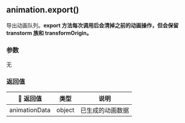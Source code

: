 ## animation.export()

导出动画队列。**export 方法每次调用后会清掉之前的动画操作，但会保留 transtorm 族和 transformOrigin。**

### 参数

无

### 返回值

|     返回值    |  类型  |       说明       |
| :-----------: | :----: | :--------------: |
| animationData | object | 已生成的动画数据 |
